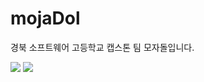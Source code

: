 # mojaDol
<p>경북 소프트웨어 고등학교 캡스톤 팀 모자돌입니다.</p>
<a href="#"><img src="https://img.shields.io/badge/Laravel-FF2D20?style=flat-square&logo=laravel&logoColor=white"/></a>
<a href="#"><img src="https://img.shields.io/badge/HTML5-E34F26?style=flat-square&logo=html5&logoColor=white"/></a>
